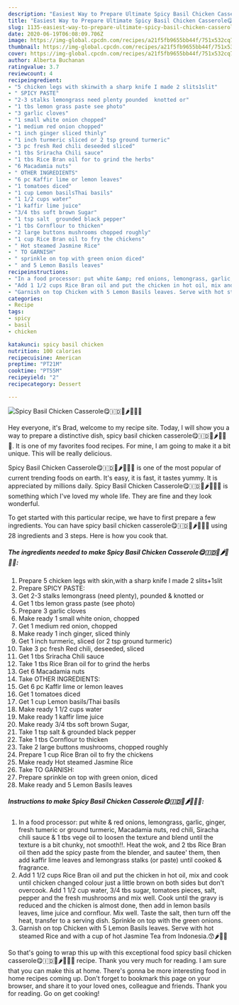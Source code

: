 ```yaml
---
description: "Easiest Way to Prepare Ultimate Spicy Basil Chicken Casserole😋🇮🇩🐤🌶🍅🍜🍿"
title: "Easiest Way to Prepare Ultimate Spicy Basil Chicken Casserole😋🇮🇩🐤🌶🍅🍜🍿"
slug: 1135-easiest-way-to-prepare-ultimate-spicy-basil-chicken-casserole
date: 2020-06-19T06:08:09.706Z
image: https://img-global.cpcdn.com/recipes/a21f5fb9655bb44f/751x532cq70/spicy-basil-chicken-casserole😋🇮🇩🐤🌶🍅🍜🍿-recipe-main-photo.jpg
thumbnail: https://img-global.cpcdn.com/recipes/a21f5fb9655bb44f/751x532cq70/spicy-basil-chicken-casserole😋🇮🇩🐤🌶🍅🍜🍿-recipe-main-photo.jpg
cover: https://img-global.cpcdn.com/recipes/a21f5fb9655bb44f/751x532cq70/spicy-basil-chicken-casserole😋🇮🇩🐤🌶🍅🍜🍿-recipe-main-photo.jpg
author: Alberta Buchanan
ratingvalue: 3.7
reviewcount: 4
recipeingredient:
- "5 chicken legs with skinwith a sharp knife I made 2 slits1slit"
- " SPICY PASTE"
- "2-3 stalks lemongrass need plenty pounded  knotted or"
- "1 tbs lemon grass paste see photo"
- "3 garlic cloves"
- "1 small white onion chopped"
- "1 medium red onion chopped"
- "1 inch ginger sliced thinly"
- "1 inch turmeric sliced or 2 tsp ground turmeric"
- "3 pc fresh Red chili deseeded sliced"
- "1 tbs Sriracha Chili sauce"
- "1 tbs Rice Bran oil for to grind the herbs"
- "6 Macadamia nuts"
- " OTHER INGREDIENTS"
- "6 pc Kaffir lime or lemon leaves"
- "1 tomatoes diced"
- "1 cup Lemon basilsThai basils"
- "1 1/2 cups water"
- "1 kaffir lime juice"
- "3/4 tbs soft brown Sugar"
- "1 tsp salt  grounded black pepper"
- "1 tbs Cornflour to thicken"
- "2 large buttons mushrooms chopped roughly"
- "1 cup Rice Bran oil to fry the chickens"
- " Hot steamed Jasmine Rice"
- " TO GARNISH"
- " sprinkle on top with green onion diced"
- " and 5 Lemon Basils leaves"
recipeinstructions:
- "In a food processor: put white &amp; red onions, lemongrass, garlic, ginger, fresh tumeric or ground turmeric, Macadamia nuts, red chili, Siracha chili sauce &amp; 1 tbs vege oil to loosen the texture and blend until the texture is a bit chunky, not smooth!!. Heat the wok, and 2 tbs Rice Bran oil then add the spicy paste from the blender, and sautee&#39; them, then add kaffir lime leaves and lemongrass stalks (or paste) until cooked &amp; fragrance."
- "Add 1 1/2 cups Rice Bran oil and put the chicken in hot oil, mix and cook until chicken changed colour just a little brown on both sides but don&#39;t overcook. Add 1 1/2 cup water, 3/4 tbs sugar, tomatoes pieces, salt, pepper and the fresh mushrooms and mix well. Cook until the gravy is reduced and the chicken is almost done, then add in lemon basils leaves, lime juice and cornflour. Mix well. Taste the salt, then turn off the heat, transfer to a serving dish. Sprinkle on top with the green onions."
- "Garnish on top Chicken with 5 Lemon Basils leaves. Serve with hot steamed Rice and with a cup of hot Jasmine Tea from Indonesia.😙🌶🍅🍜"
categories:
- Recipe
tags:
- spicy
- basil
- chicken

katakunci: spicy basil chicken 
nutrition: 100 calories
recipecuisine: American
preptime: "PT21M"
cooktime: "PT55M"
recipeyield: "2"
recipecategory: Dessert

---
```



![Spicy Basil Chicken Casserole😋🇮🇩🐤🌶🍅🍜🍿](https://img-global.cpcdn.com/recipes/a21f5fb9655bb44f/751x532cq70/spicy-basil-chicken-casserole😋🇮🇩🐤🌶🍅🍜🍿-recipe-main-photo.jpg)

Hey everyone, it's Brad, welcome to my recipe site. Today, I will show you a way to prepare a distinctive dish, spicy basil chicken casserole😋🇮🇩🐤🌶🍅🍜🍿. It is one of my favorites food recipes. For mine, I am going to make it a bit unique. This will be really delicious.



Spicy Basil Chicken Casserole😋🇮🇩🐤🌶🍅🍜🍿 is one of the most popular of current trending foods on earth. It's easy, it is fast, it tastes yummy. It is appreciated by millions daily. Spicy Basil Chicken Casserole😋🇮🇩🐤🌶🍅🍜🍿 is something which I've loved my whole life. They are fine and they look wonderful.


To get started with this particular recipe, we have to first prepare a few ingredients. You can have spicy basil chicken casserole😋🇮🇩🐤🌶🍅🍜🍿 using 28 ingredients and 3 steps. Here is how you cook that.

<!--inarticleads1-->

##### The ingredients needed to make Spicy Basil Chicken Casserole😋🇮🇩🐤🌶🍅🍜🍿:

1. Prepare 5 chicken legs with skin,with a sharp knife I made 2 slits+1slit
1. Prepare  SPICY PASTE:
1. Get 2-3 stalks lemongrass (need plenty), pounded &amp; knotted or
1. Get 1 tbs lemon grass paste (see photo)
1. Prepare 3 garlic cloves
1. Make ready 1 small white onion, chopped
1. Get 1 medium red onion, chopped
1. Make ready 1 inch ginger, sliced thinly
1. Get 1 inch turmeric, sliced (or 2 tsp ground turmeric)
1. Take 3 pc fresh Red chili, deseeded, sliced
1. Get 1 tbs Sriracha Chili sauce
1. Take 1 tbs Rice Bran oil for to grind the herbs
1. Get 6 Macadamia nuts
1. Take  OTHER INGREDIENTS:
1. Get 6 pc Kaffir lime or lemon leaves
1. Get 1 tomatoes diced
1. Get 1 cup Lemon basils/Thai basils
1. Make ready 1 1/2 cups water
1. Make ready 1 kaffir lime juice
1. Make ready 3/4 tbs soft brown Sugar,
1. Take 1 tsp salt &amp; grounded black pepper
1. Take 1 tbs Cornflour to thicken
1. Take 2 large buttons mushrooms, chopped roughly
1. Prepare 1 cup Rice Bran oil to fry the chickens
1. Make ready  Hot steamed Jasmine Rice
1. Take  TO GARNISH:
1. Prepare  sprinkle on top with green onion, diced
1. Make ready  and 5 Lemon Basils leaves




<!--inarticleads2-->

##### Instructions to make Spicy Basil Chicken Casserole😋🇮🇩🐤🌶🍅🍜🍿:

1. In a food processor: put white &amp; red onions, lemongrass, garlic, ginger, fresh tumeric or ground turmeric, Macadamia nuts, red chili, Siracha chili sauce &amp; 1 tbs vege oil to loosen the texture and blend until the texture is a bit chunky, not smooth!!. Heat the wok, and 2 tbs Rice Bran oil then add the spicy paste from the blender, and sautee&#39; them, then add kaffir lime leaves and lemongrass stalks (or paste) until cooked &amp; fragrance.
1. Add 1 1/2 cups Rice Bran oil and put the chicken in hot oil, mix and cook until chicken changed colour just a little brown on both sides but don&#39;t overcook. Add 1 1/2 cup water, 3/4 tbs sugar, tomatoes pieces, salt, pepper and the fresh mushrooms and mix well. Cook until the gravy is reduced and the chicken is almost done, then add in lemon basils leaves, lime juice and cornflour. Mix well. Taste the salt, then turn off the heat, transfer to a serving dish. Sprinkle on top with the green onions.
1. Garnish on top Chicken with 5 Lemon Basils leaves. Serve with hot steamed Rice and with a cup of hot Jasmine Tea from Indonesia.😙🌶🍅🍜




So that's going to wrap this up with this exceptional food spicy basil chicken casserole😋🇮🇩🐤🌶🍅🍜🍿 recipe. Thank you very much for reading. I am sure that you can make this at home. There's gonna be more interesting food in home recipes coming up. Don't forget to bookmark this page on your browser, and share it to your loved ones, colleague and friends. Thank you for reading. Go on get cooking!
